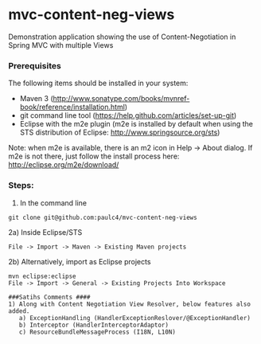 # mvc-content-neg-views

Demonstration application showing the use of Content-Negotiation in Spring MVC with
multiple Views

### Prerequisites

The following items should be installed in your system:
* Maven 3 (http://www.sonatype.com/books/mvnref-book/reference/installation.html)
* git command line tool (https://help.github.com/articles/set-up-git)
* Eclipse with the m2e plugin (m2e is installed by default when using the STS distribution of Eclipse: http://www.springsource.org/sts)

Note: when m2e is available, there is an m2 icon in Help -> About dialog.
If m2e is not there, just follow the install process here: http://eclipse.org/m2e/download/


### Steps:

1) In the command line
```
git clone git@github.com:paulc4/mvc-content-neg-views
```
2a) Inside Eclipse/STS
```
File -> Import -> Maven -> Existing Maven projects
```
2b) Alternatively, import as Eclipse projects
```
mvn eclipse:eclipse
File -> Import -> General -> Existing Projects Into Workspace

###Satihs Comments ####
1) Along with Content Negotiation View Resolver, below features also added.
   a) ExceptionHandling (HandlerExceptionReslover/@ExceptionHandler)
   b) Interceptor (HandlerInterceptorAdaptor)
   c) ResourceBundleMessageProcess (I18N, L10N)

